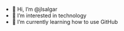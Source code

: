 - 👋 Hi, I’m @jlsalgar
- 👀 I’m interested in technology
- 🌱 I’m currently learning how to use GitHub


<!---
jlsalgar/jlsalgar is a ✨ special ✨ repository because its `README.md` (this file) appears on your GitHub profile.
You can click the Preview link to take a look at your changes.
--->
